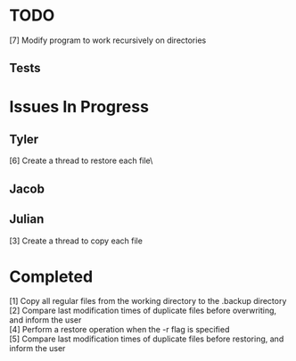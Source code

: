 # TODO #

[7] Modify program to work recursively on directories
## Tests ##

# Issues In Progress #

## Tyler ##
[6] Create a thread to restore each file\

## Jacob ##

## Julian ##
[3] Create a thread to copy each file

# Completed #
[1] Copy all regular files from the working directory to the .backup directory\
[2] Compare last modification times of duplicate files before overwriting, and inform the user\
[4] Perform a restore operation when the -r flag is specified\
[5] Compare last modification times of duplicate files before restoring, and inform the user
